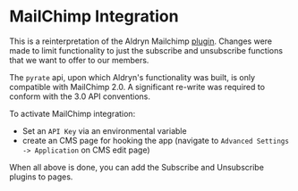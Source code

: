 # MailChimp Integration

This is a reinterpretation of the Aldryn Mailchimp [plugin](https://github.com/aldryn/aldryn-mailchimp). Changes were made to limit functionality to just the subscribe and unsubscribe functions that we want to offer to our members.

The `pyrate` api, upon which Aldryn's functionality was built, is only compatible with MailChimp 2.0. A significant re-write was required to conform with the 3.0 API conventions.

To activate MailChimp integration:

* Set an `API Key` via an environmental variable
* create an CMS page for hooking the app (navigate to ``Advanced Settings -> Application`` on CMS edit page)

When all above is done, you can add the Subscribe and Unsubscribe plugins to pages.
